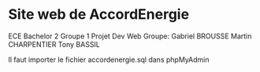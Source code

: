 # Site web de AccordEnergie
ECE Bachelor 2 Groupe 1
Projet Dev Web
Groupe:
Gabriel BROUSSE
Martin CHARPENTIER
Tony BASSIL

Il faut importer le fichier accordenergie.sql dans phpMyAdmin
